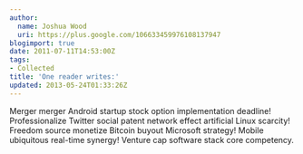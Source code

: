 ```yaml
---
author:
  name: Joshua Wood
  uri: https://plus.google.com/106633459976108137947
blogimport: true
date: 2011-07-11T14:53:00Z
tags:
- Collected
title: 'One reader writes:'
updated: 2013-05-24T01:33:26Z
---
```


Merger merger Android startup stock option implementation deadline! Professionalize Twitter social patent network effect artificial Linux scarcity! Freedom source monetize Bitcoin buyout Microsoft strategy! Mobile ubiquitous real-time synergy! Venture cap software stack core competency.
